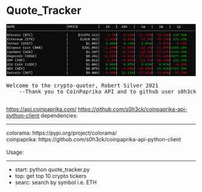 <h1> Quote_Tracker</h1>
<img src="https://raw.githubusercontent.com/r-silver1/crypto_quotes/main/ex_img.PNG" alt="example output">
<pre>
Welcome to the crypto-quoter, Robert Silver 2021
    --Thank you to CoinPaprika API and to github user s0h3ck for their useful package

</pre>
<a href = "https://api.coinpaprika.com/">https://api.coinpaprika.com/</a>
<a href = "https://github.com/s0h3ck/coinpaprika-api-python-client">https://github.com/s0h3ck/coinpaprika-api-python-client</a>

<span>
dependencies:<hr>
colorama: https://pypi.org/project/colorama/<br>
coinpaprika: https://github.com/s0h3ck/coinpaprika-api-python-client<br>
<br>
Usage:<hr>
<ul>
<li>start: python quote_tracker.py
<li>top: get top 10 crypto tickers
<li>searc: search by symbol i.e. ETH
</ul
</span>



